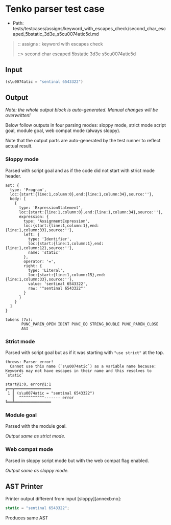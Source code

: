 # Tenko parser test case

- Path: tests/testcases/assigns/keyword_with_escapes_check/second_char_escaped_5bstatic_3d3e_s5cu0074atic5d.md

> :: assigns : keyword with escapes check
>
> ::> second char escaped 5bstatic 3d3e s5cu0074atic5d

## Input

`````js
(s\u0074atic = "sentinal 6543322")
`````

## Output

_Note: the whole output block is auto-generated. Manual changes will be overwritten!_

Below follow outputs in four parsing modes: sloppy mode, strict mode script goal, module goal, web compat mode (always sloppy).

Note that the output parts are auto-generated by the test runner to reflect actual result.

### Sloppy mode

Parsed with script goal and as if the code did not start with strict mode header.

`````
ast: {
  type: 'Program',
  loc:{start:{line:1,column:0},end:{line:1,column:34},source:''},
  body: [
    {
      type: 'ExpressionStatement',
      loc:{start:{line:1,column:0},end:{line:1,column:34},source:''},
      expression: {
        type: 'AssignmentExpression',
        loc:{start:{line:1,column:1},end:{line:1,column:33},source:''},
        left: {
          type: 'Identifier',
          loc:{start:{line:1,column:1},end:{line:1,column:12},source:''},
          name: 'static'
        },
        operator: '=',
        right: {
          type: 'Literal',
          loc:{start:{line:1,column:15},end:{line:1,column:33},source:''},
          value: 'sentinal 6543322',
          raw: '"sentinal 6543322"'
        }
      }
    }
  ]
}

tokens (7x):
       PUNC_PAREN_OPEN IDENT PUNC_EQ STRING_DOUBLE PUNC_PAREN_CLOSE
       ASI
`````

### Strict mode

Parsed with script goal but as if it was starting with `"use strict"` at the top.

`````
throws: Parser error!
  Cannot use this name (`s\u0074atic`) as a variable name because: Keywords may not have escapes in their name and this resolves to `static`

start@1:0, error@1:1
╔══╦════════════════
 1 ║ (s\u0074atic = "sentinal 6543322")
   ║  ^^^^^^^^^^^------- error
╚══╩════════════════

`````


### Module goal

Parsed with the module goal.

_Output same as strict mode._

### Web compat mode

Parsed in sloppy script mode but with the web compat flag enabled.

_Output same as sloppy mode._

## AST Printer

Printer output different from input [sloppy][annexb:no]:

````js
static = "sentinal 6543322";
````

Produces same AST
